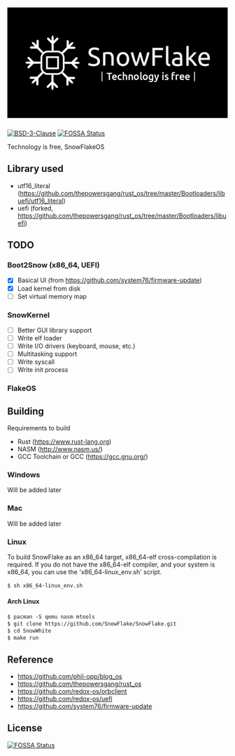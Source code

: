 # ![SnowFlake](./logo.png)

[![BSD-3-Clause][s1]][li]
[![FOSSA Status](https://app.fossa.io/api/projects/git%2Bgithub.com%2FSnowFlakeOS%2FSnowFlake.svg?type=shield)](https://app.fossa.io/projects/git%2Bgithub.com%2FSnowFlakeOS%2FSnowFlake?ref=badge_shield)

[s1]: https://img.shields.io/badge/License-BSD%203--Clause-blue.svg

[li]: LICENSE

Technology is free, SnowFlakeOS

## Library used
- utf16_literal (https://github.com/thepowersgang/rust_os/tree/master/Bootloaders/libuefi/utf16_literal)
- uefi (forked, https://github.com/thepowersgang/rust_os/tree/master/Bootloaders/libuefi)

## TODO
### Boot2Snow (x86_64, UEFI)
- [x] Basical UI (from https://github.com/system76/firmware-update)
- [x] Load kernel from disk
- [ ] Set virtual memory map
### SnowKernel
- [ ] Better GUI library support
- [ ] Write elf loader
- [ ] Write I/O drivers (keyboard, mouse, etc.)
- [ ] Multitasking support
- [ ] Write syscall
- [ ] Write init process
### FlakeOS

## Building
Requirements to build
- Rust (https://www.rust-lang.org)
- NASM (http://www.nasm.us/)
- GCC Toolchain or GCC (https://gcc.gnu.org/)

### Windows
Will be added later

### Mac
Will be added later

### Linux
To build SnowFlake as an x86_64 target, x86_64-elf cross-compilation is required.
If you do not have the x86_64-elf compiler, and your system is x86_64, you can use the 'x86_64-linux_env.sh' script.
```
$ sh x86_64-linux_env.sh
```
#### Arch Linux
```
$ pacman -S qemu nasm mtools
$ git clone https://github.com/SnowFlake/SnowFlake.git
$ cd SnowWhite
$ make run
```

## Reference
- https://github.com/phil-opp/blog_os
- https://github.com/thepowersgang/rust_os
- https://github.com/redox-os/orbclient
- https://github.com/redox-os/uefi
- https://github.com/system76/firmware-update


## License
[![FOSSA Status](https://app.fossa.io/api/projects/git%2Bgithub.com%2FSnowFlakeOS%2FSnowFlake.svg?type=large)](https://app.fossa.io/projects/git%2Bgithub.com%2FSnowFlakeOS%2FSnowFlake?ref=badge_large)
